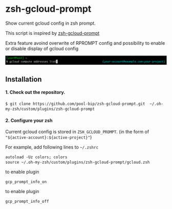 # zsh-gcloud-prompt
Show current gcloud config in zsh prompt.

This script is inspired by [zsh-gcloud-prompt](https://github.com/ocadaruma/zsh-gcloud-prompt)

Extra feature avoind overwrite of RPROMPT config and possibility to enable or disable display of gcloud config

![capture](capture.png)

## Installation

#### 1. Check out the repository.

```
$ git clone https://github.com/pool-bip/zsh-gcloud-prompt.git  ~/.oh-my-zsh/custom/plugins/zsh-gcloud-prompt
```

#### 2. Configure your zsh

Current gcloud config is stored in `ZSH_GCLOUD_PROMPT`. (in the form of `"${active-account}:${active-project}"`)

For example, add following lines to `~/.zshrc`

```
autoload -Uz colors; colors
source ~/.oh-my-zsh/custom/plugins/zsh-gcloud-prompt/gcloud.zsh
```

to enable plugin

```
gcp_prompt_info_on
```


to enable plugin

```
gcp_prompt_info_off
```
